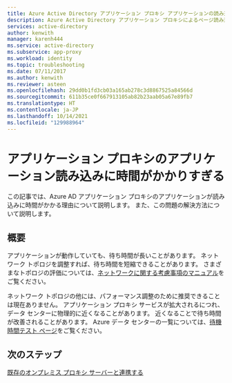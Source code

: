 ```yaml
---
title: Azure Active Directory アプリケーション プロキシ アプリケーションの読み込みに時間がかかりすぎる
description: Azure Active Directory アプリケーション プロキシによるページ読み込みパフォーマンスの問題のトラブルシューティングを行う
services: active-directory
author: kenwith
manager: karenh444
ms.service: active-directory
ms.subservice: app-proxy
ms.workload: identity
ms.topic: troubleshooting
ms.date: 07/11/2017
ms.author: kenwith
ms.reviewer: asteen
ms.openlocfilehash: 29dd0b1fd3cb03a165ab278c3d8867525a84566d
ms.sourcegitcommit: 611b35ce0f667913105ab82b23aab05a67e89fb7
ms.translationtype: HT
ms.contentlocale: ja-JP
ms.lasthandoff: 10/14/2021
ms.locfileid: "129988964"
---
```

# <a name="an-application-proxy-application-takes-too-long-to-load"></a>アプリケーション プロキシのアプリケーション読み込みに時間がかかりすぎる

この記事では、Azure AD アプリケーション プロキシのアプリケーションが読み込みに時間がかかる理由について説明します。 また、この問題の解決方法について説明します。

## <a name="overview"></a>概要
アプリケーションが動作していても、待ち時間が長いことがあります。 ネットワーク トポロジを調整すれば、待ち時間を短縮できることがあります。 さまざまなトポロジの評価については、[ネットワークに関する考慮事項のマニュアル](application-proxy-network-topology.md)をご覧ください。

ネットワーク トポロジの他には、パフォーマンス調整のために推奨できることは現在ありません。 アプリケーション プロキシ サービスが拡大されるにつれ、データ センターに物理的に近くなることがあります。 近くなることで待ち時間が改善されることがあります。 Azure データ センターの一覧については、[待機時間テスト ページ](http://www.azurespeed.com/Azure/Latency)をご覧ください。 

## <a name="next-steps"></a>次のステップ
[既存のオンプレミス プロキシ サーバーと連携する](application-proxy-configure-connectors-with-proxy-servers.md)
